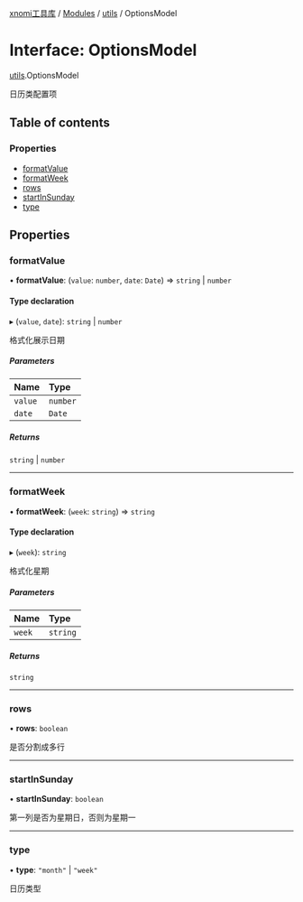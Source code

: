 [xnomi工具库](../README.md) / [Modules](../modules.md) / [utils](../modules/utils.md) / OptionsModel

# Interface: OptionsModel

[utils](../modules/utils.md).OptionsModel

日历类配置项

## Table of contents

### Properties

- [formatValue](utils.OptionsModel.md#formatvalue)
- [formatWeek](utils.OptionsModel.md#formatweek)
- [rows](utils.OptionsModel.md#rows)
- [startInSunday](utils.OptionsModel.md#startinsunday)
- [type](utils.OptionsModel.md#type)

## Properties

### formatValue

• **formatValue**: (`value`: `number`, `date`: `Date`) => `string` \| `number`

#### Type declaration

▸ (`value`, `date`): `string` \| `number`

格式化展示日期

##### Parameters

| Name | Type |
| :------ | :------ |
| `value` | `number` |
| `date` | `Date` |

##### Returns

`string` \| `number`

___

### formatWeek

• **formatWeek**: (`week`: `string`) => `string`

#### Type declaration

▸ (`week`): `string`

格式化星期

##### Parameters

| Name | Type |
| :------ | :------ |
| `week` | `string` |

##### Returns

`string`

___

### rows

• **rows**: `boolean`

是否分割成多行

___

### startInSunday

• **startInSunday**: `boolean`

第一列是否为星期日，否则为星期一

___

### type

• **type**: ``"month"`` \| ``"week"``

日历类型
